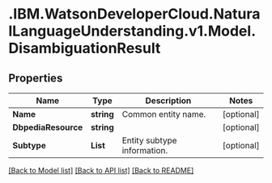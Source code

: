 # .IBM.WatsonDeveloperCloud.NaturalLanguageUnderstanding.v1.Model.DisambiguationResult
## Properties

Name | Type | Description | Notes
------------ | ------------- | ------------- | -------------
**Name** | **string** | Common entity name. | [optional] 
**DbpediaResource** | **string** |  | [optional] 
**Subtype** | **List<string>** | Entity subtype information. | [optional] 

[[Back to Model list]](../README.md#documentation-for-models) [[Back to API list]](../README.md#documentation-for-api-endpoints) [[Back to README]](../README.md)

